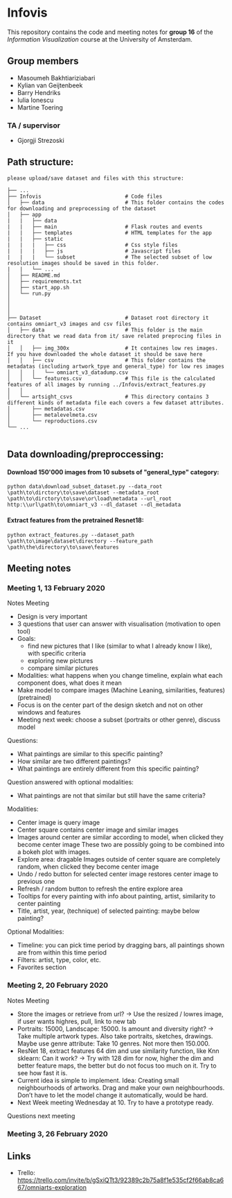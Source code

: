 # Infovis

This repository contains the code and meeting notes for **group 16** of the *Information Visualization* course at the University of Amsterdam.
## Group members
  - Masoumeh Bakhtiariziabari
  - Kylian van Geijtenbeek
  - Barry Hendriks
  - Iulia Ionescu
  - Martine Toering
### TA / supervisor
  - Gjorgji Strezoski


## Path structure:
```
please upload/save dataset and files with this structure:

├── ...
├── Infovis                           # Code files
│   ├── data                          # This folder contains the codes for downloading and preprocessing of the dataset
│   ├── app
|   |   ├── data
|   |   ├── main                      # Flask routes and events
|   |   ├── templates                 # HTML templates for the app
|   |   ├── static
|   |   |   ├── css                   # Css style files
|   |   |   ├── js                    # Javascript files
|   |   |   └── subset                # The selected subset of low resolution images should be saved in this folder.
|   |   └── ...
│   ├── README.md
│   ├── requirements.txt
│   ├── start_app.sh
│   └── run.py
│
│
│
├── Dataset                           # Dataset root directory it contains omniart_v3 images and csv files
│   ├── data                          # This folder is the main directory that we read data from it/ save related preprocing files in it
│   │   ├── img_300x                  # It containes low res images. If you have downloaded the whole dataset it should be save here
│   │   ├── csv                       # This folder contains the metadatas (including artwork_tpye and general_type) for low res images
│   │   │   └── omniart_v3_datadump.csv
│   │   └── features.csv              # This file is the calculated features of all images by running ../Infovis/extract_features.py
│   │
│   └── artsight_csvs                 # This directory contains 3 different kinds of metadata file each covers a few dataset attributes.
│       ├── metadatas.csv             
│       ├── metalevelmeta.csv         
│       └── reproductions.csv
└── ...


```

## Data downloading/preproccessing:

#### Download 150'000 images from 10 subsets of "general_type" category:
```
python data\download_subset_dataset.py --data_root \path\to\dirctory\to\save\dataset --metadata_root \path\to\dirctory\to\save\or\load\metadata --url_root http:\\url\path\to\omniart_v3 --dl_dataset --dl_metadata
```

#### Extract features from the pretrained Resnet18:
```
python extract_features.py --dataset_path \path\to\image\dataset\directory --feature_path \path\the\directory\to\save\features
```

## Meeting notes

### Meeting 1, 13 February 2020

Notes Meeting
- Design is very important
- 3 questions that user can answer with visualisation (motivation to open tool)
- Goals:
    - find new pictures that I like (similar to what I already know I like), with specific criteria
    - exploring new pictures
    - compare similar pictures
- Modalities: what happens when you change timeline, explain what each component does, what does it mean
- Make model to compare images (Machine Leaning, similarities, features) (pretrained)
- Focus is on the center part of the design sketch and not on other windows and features
- Meeting next week: choose a subset (portraits or other genre), discuss model

Questions:
- What paintings are similar to this specific painting?
- How similar are two different paintings?
- What paintings are entirely different from this specific painting?

Question answered with optional modalities:
- What paintings are not that similar but still have the same criteria?

Modalities:
- Center image is query image
- Center square contains center image and similar images
- Images around center are similar according to model, when clicked they become center image
  These two are possibly going to be combined into a bokeh plot with images.
- Explore area: dragable
  Images outside of center square are completely random, when clicked they become center image
- Undo / redo button for selected center image restores center image to previous one
- Refresh / random button to refresh the entire explore area
- Tooltips for every painting with info about painting, artist, similarity to center painting
- Title, artist, year, (technique) of selected painting: maybe below painting?

Optional Modalities:
- Timeline: you can pick time period by dragging bars, all paintings shown are from within this time period
- Filters: artist, type, color, etc.
- Favorites section



### Meeting 2, 20 February 2020

Notes Meeting
- Store the images or retrieve from url? -> Use the resized / lowres image, if user wants highres, pull, link to new tab
- Portraits: 15000, Landscape: 15000. Is amount and diversity right? -> Take multiple artwork types. Also take portraits, sketches, drawings. Maybe use genre attribute: Take 10 genres. Not more then 150.000.
- ResNet 18, extract features 64 dim and use similarity function, like Knn sklearn: Can it work? -> Try with 128 dim for now, higher the dim and better feature maps, the better but do not focus too much on it. Try to see how fast it is.
- Current idea is simple to implement. Idea: Creating small neighbourhoods of artworks. Drag and make your own neighbourhoods. Don’t have to let the model change it automatically, would be hard.
- Next Week meeting Wednesday at 10. Try to have a prototype ready.

Questions next meeting

### Meeting 3, 26 February 2020

## Links
- Trello: https://trello.com/invite/b/gSxiQTt3/92389c2b75a8f1e535cf2f66ab8ca667/omniarts-exploration
